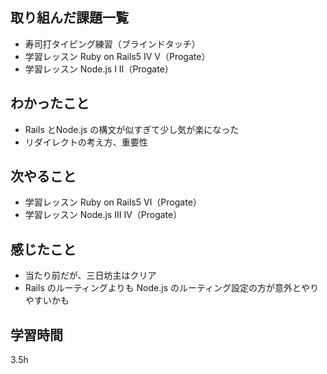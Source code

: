 ## 取り組んだ課題一覧
- 寿司打タイピング練習（ブラインドタッチ）
- 学習レッスン Ruby on Rails5 Ⅳ Ⅴ（Progate）
- 学習レッスン Node.js Ⅰ Ⅱ（Progate）

## わかったこと
- Rails とNode.js の構文が似すぎて少し気が楽になった
- リダイレクトの考え方、重要性

## 次やること
- 学習レッスン Ruby on Rails5 Ⅵ（Progate）
- 学習レッスン Node.js Ⅲ Ⅳ（Progate）

## 感じたこと
- 当たり前だが、三日坊主はクリア
- Rails のルーティングよりも Node.js のルーティング設定の方が意外とやりやすいかも

## 学習時間
 3.5h
